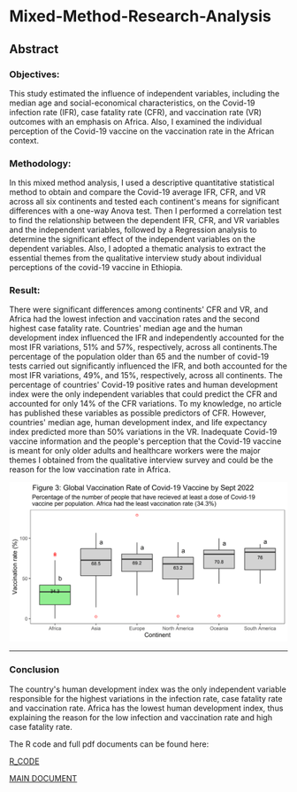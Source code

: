 # Mixed-Method-Research-Analysis
## Abstract

### Objectives:
 This study estimated the influence of independent variables, including the median age and social-economical characteristics, on the Covid-19 infection rate (IFR), case fatality rate (CFR), and vaccination rate (VR) outcomes with an emphasis on Africa. Also, I examined the individual perception of the Covid-19 vaccine on the vaccination rate in the African context. 

### Methodology:
In this mixed method analysis, I used a descriptive quantitative statistical method to obtain and compare the Covid-19 average IFR, CFR, and VR across all six continents and tested each continent's means for significant differences with a one-way Anova test. Then I performed a correlation test to find the relationship between the dependent IFR, CFR, and VR variables and the independent variables, followed by a  Regression analysis to determine the significant effect of the independent variables on the dependent variables. Also, I adopted a thematic analysis to extract the essential themes from the qualitative interview study about individual perceptions of the covid-19 vaccine in Ethiopia. 

### Result:
There were significant differences among continents' CFR and VR,  and Africa had the lowest infection and vaccination rates and the second highest case fatality rate. Countries' median age and the human development index influenced the IFR and independently accounted for the most IFR variations, 51% and 57%, respectively, across all continents.The percentage of the population older than 65 and the number of covid-19 tests carried out significantly influenced the IFR,  and both accounted for the most IFR variations, 49%, and 15%, respectively, across all continents. The percentage of countries' Covid-19 positive rates and human development index were the only independent variables that could predict the CFR and accounted for only 14% of the CFR variations. To my knowledge, no article has published these variables as possible predictors of CFR. However, countries' median age, human development index, and life expectancy index predicted more than 50% variations in the VR. Inadequate Covid-19 vaccine information and the people's perception that the Covid-19 vaccine is meant for only older adults and healthcare workers were the major themes I obtained from the qualitative interview survey and could be the reason for the low vaccination rate in Africa.  


![image](https://github.com/olusolaolagunju/Mixed-Method-Research-Analysis/blob/main/images/boxplot_VR.png)

---

### Conclusion 
The country's human development index was the only independent variable responsible for the highest variations in the infection rate, case fatality rate and vaccination rate. Africa has the lowest human development index, thus explaining the reason for the low infection and vaccination rate and high case fatality rate. 


The R code and full pdf documents can be found here: 

[R_CODE](https://github.com/olusolaolagunju/Mixed-Method-Research-Analysis/blob/main/R_code_quantitative_covid_19.R)

[MAIN DOCUMENT]()
